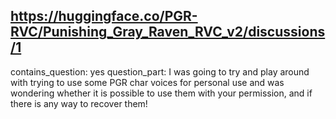 ## https://huggingface.co/PGR-RVC/Punishing_Gray_Raven_RVC_v2/discussions/1

contains_question: yes
question_part: I was going to try and play around with trying to use some PGR char voices for personal use and was wondering whether it is possible to use them with your permission, and if there is any way to recover them!